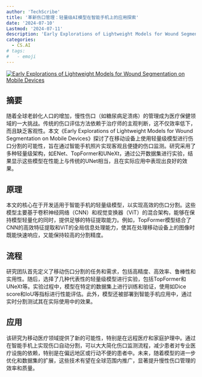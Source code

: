 ```yaml
---
author: 'TechScribe'
title: '革新伤口管理：轻量级AI模型在智能手机上的应用探索'
date: '2024-07-10'
Lastmod: '2024-07-11'
description: 'Early Explorations of Lightweight Models for Wound Segmentation on Mobile Devices'
categories:
  - CS.AI
# tags:
#   - emoji
---
```


[![Early Explorations of Lightweight Models for Wound Segmentation on Mobile Devices](https://arxiv-research-1301205113.cos.ap-guangzhou.myqcloud.com/images/2407.07605v1.pdf_0.jpg)](https://arxiv.org/abs/2407.07605v1)

## 摘要

随着全球老龄化人口的增加，慢性伤口（如糖尿病足溃疡）的管理成为医疗保健领域的一大挑战。传统的伤口评估方法依赖于治疗师的主观判断，这不仅效率低下，而且缺乏客观性。本文《Early Explorations of Lightweight Models for Wound Segmentation on Mobile Devices》探讨了在移动设备上使用轻量级模型进行伤口分割的可能性，旨在通过智能手机照片实现客观且便捷的伤口监测。研究采用了多种轻量级架构，如ENet、TopFormer和UNeXt，通过公开数据集进行实验，结果显示这些模型在性能上与传统的UNet相当，且在实际应用中表现出良好的效果。<!--more-->

## 原理

本文的核心在于开发适用于智能手机的轻量级模型，以实现高效的伤口分割。这些模型主要基于卷积神经网络（CNN）和视觉变换器（ViT）的混合架构，能够在保持模型轻量化的同时，提供足够的特征提取能力。例如，TopFormer模型结合了CNN的高效特征提取和ViT的全局信息处理能力，使其在处理移动设备上的图像时既能快速响应，又能保持较高的分割精度。

## 流程

研究团队首先定义了移动伤口分割的任务和需求，包括高精度、高效率、鲁棒性和实用性。随后，选择了几种代表性的轻量级模型进行实验，包括TopFormer和UNeXt等。实验过程中，模型在特定的数据集上进行训练和验证，使用如Dice score和IoU等指标进行性能评估。此外，模型还被部署到智能手机应用中，通过实时分割测试其在实际使用中的效果。

## 应用

该研究为移动医疗领域提供了新的可能性，特别是在远程医疗和家庭护理中。通过在智能手机上实现伤口自动分割，可以大大简化伤口监测流程，减少患者对专业医疗设施的依赖，特别是在偏远地区或行动不便的患者中。未来，随着模型的进一步优化和数据集的扩展，这些技术有望在全球范围内推广，显著提升慢性伤口管理的效率和质量。